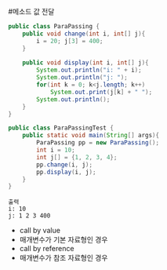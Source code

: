 #메소드 값 전달
````java
public class ParaPassing {
	public void change(int i, int[] j){
		i = 20; j[3] = 400;
	}
	
	public void display(int i, int[] j){
		System.out.println("i: " + i);
		System.out.println("j: ");
		for(int k = 0; k<j.length; k++)
			System.out.print(j[k] + " ");
		System.out.println();
	}
}

public class ParaPassingTest {
	public static void main(String[] args){
		ParaPassing pp = new ParaPassing();
		int i = 10;
		int j[] = {1, 2, 3, 4};
		pp.change(i, j);
		pp.display(i, j);
	}
}
````

````
출력 
i: 10
j: 1 2 3 400
````
- call by value
 - 매개변수가 기본 자료형인 경우
- call by reference
 - 매개변수가 참조 자료형인 경우



